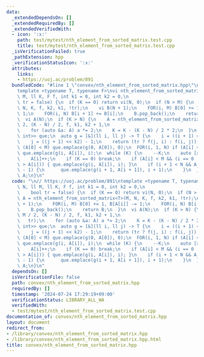 ```yaml
---
data:
  _extendedDependsOn: []
  _extendedRequiredBy: []
  _extendedVerifiedWith:
  - icon: ':x:'
    path: test/mytest/nth_element_from_sorted_matrix.test.cpp
    title: test/mytest/nth_element_from_sorted_matrix.test.cpp
  _isVerificationFailed: true
  _pathExtension: hpp
  _verificationStatusIcon: ':x:'
  attributes:
    links:
    - https://uoj.ac/problem/891
  bundledCode: "#line 1 \"convex/nth_element_from_sorted_matrix.hpp\"\n\n// https://uoj.ac/problem/891\n\
    template <typename T, typename F>\nvi nth_element_from_sorted_matrix(ll N, ll\
    \ M, ll K, F f, int k1 = 0, int k2 = 0,\n                                  bool\
    \ tr = false) {\n  if (K == 0) return vi(N, 0);\n  if (N > M) {\n    vi A = nth_element_from_sorted_matrix<T>(M,\
    \ N, K, f, k2, k1, !tr);\n    vi B(N + 1);\n    FOR(i, M) B[0] += 1, B[A[i]] -=\
    \ 1;\n    FOR(i, N) B[i + 1] += B[i];\n    B.pop_back();\n    return B;\n  }\n\
    \  vi A(N);\n  if (K > N) {\n    A = nth_element_from_sorted_matrix<T>(N, M /\
    \ 2, (K - N) / 2, f, k1, k2 + 1,\n                                          tr);\n\
    \    for (auto &a: A) a *= 2;\n    K = K - (K - N) / 2 * 2;\n  }\n  pqg<pair<T,\
    \ int>> que;\n  auto g = [&](ll i, ll j) -> T {\n    i = ((i + 1) << k1) - 1;\n\
    \    j = ((j + 1) << k2) - 1;\n    return (tr ? f(j, i) : f(i, j));\n  };\n  if\
    \ (A[0] < M) que.emplace(g(0, A[0]), 0);\n  FOR(i, 1, N) if (A[i] < A[i - 1])\
    \ que.emplace(g(i, A[i]), i);\n  while (K) {\n    --K;\n    auto [x, i] = POP(que);\n\
    \    A[i]++;\n    if (K == 0) break;\n    if (A[i] < M && (i == 0 || A[i - 1]\
    \ > A[i])) { que.emplace(g(i, A[i]), i); }\n    if (i + 1 < N && A[i + 1] == A[i]\
    \ - 1) {\n      que.emplace(g(i + 1, A[i + 1]), i + 1);\n    }\n  }\n  return\
    \ A;\n}\n"
  code: "\n// https://uoj.ac/problem/891\ntemplate <typename T, typename F>\nvi nth_element_from_sorted_matrix(ll\
    \ N, ll M, ll K, F f, int k1 = 0, int k2 = 0,\n                              \
    \    bool tr = false) {\n  if (K == 0) return vi(N, 0);\n  if (N > M) {\n    vi\
    \ A = nth_element_from_sorted_matrix<T>(M, N, K, f, k2, k1, !tr);\n    vi B(N\
    \ + 1);\n    FOR(i, M) B[0] += 1, B[A[i]] -= 1;\n    FOR(i, N) B[i + 1] += B[i];\n\
    \    B.pop_back();\n    return B;\n  }\n  vi A(N);\n  if (K > N) {\n    A = nth_element_from_sorted_matrix<T>(N,\
    \ M / 2, (K - N) / 2, f, k1, k2 + 1,\n                                       \
    \   tr);\n    for (auto &a: A) a *= 2;\n    K = K - (K - N) / 2 * 2;\n  }\n  pqg<pair<T,\
    \ int>> que;\n  auto g = [&](ll i, ll j) -> T {\n    i = ((i + 1) << k1) - 1;\n\
    \    j = ((j + 1) << k2) - 1;\n    return (tr ? f(j, i) : f(i, j));\n  };\n  if\
    \ (A[0] < M) que.emplace(g(0, A[0]), 0);\n  FOR(i, 1, N) if (A[i] < A[i - 1])\
    \ que.emplace(g(i, A[i]), i);\n  while (K) {\n    --K;\n    auto [x, i] = POP(que);\n\
    \    A[i]++;\n    if (K == 0) break;\n    if (A[i] < M && (i == 0 || A[i - 1]\
    \ > A[i])) { que.emplace(g(i, A[i]), i); }\n    if (i + 1 < N && A[i + 1] == A[i]\
    \ - 1) {\n      que.emplace(g(i + 1, A[i + 1]), i + 1);\n    }\n  }\n  return\
    \ A;\n}\n"
  dependsOn: []
  isVerificationFile: false
  path: convex/nth_element_from_sorted_matrix.hpp
  requiredBy: []
  timestamp: '2024-07-24 17:29:19+09:00'
  verificationStatus: LIBRARY_ALL_WA
  verifiedWith:
  - test/mytest/nth_element_from_sorted_matrix.test.cpp
documentation_of: convex/nth_element_from_sorted_matrix.hpp
layout: document
redirect_from:
- /library/convex/nth_element_from_sorted_matrix.hpp
- /library/convex/nth_element_from_sorted_matrix.hpp.html
title: convex/nth_element_from_sorted_matrix.hpp
---
```

